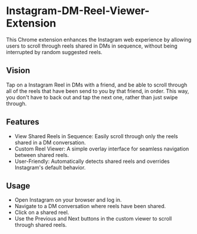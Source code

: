 # Instagram-DM-Reel-Viewer-Extension

This Chrome extension enhances the Instagram web experience by allowing users to scroll through reels shared in DMs in sequence, without being interrupted by random suggested reels.

## Vision

Tap on a Instagram Reel in DMs with a friend, and be able to scroll through all of the reels that have been send to you by that friend, in order. This way, you don't have to back out and tap the next one, rather than just swipe through.

## Features
+ View Shared Reels in Sequence: Easily scroll through only the reels shared in a DM conversation.
+ Custom Reel Viewer: A simple overlay interface for seamless navigation between shared reels.
+ User-Friendly: Automatically detects shared reels and overrides Instagram's default behavior.

## Usage
+ Open Instagram on your browser and log in.
+ Navigate to a DM conversation where reels have been shared.
+ Click on a shared reel.
+ Use the Previous and Next buttons in the custom viewer to scroll through shared reels.
